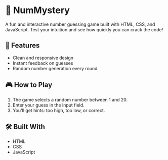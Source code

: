
# 🎯 NumMystery

A fun and interactive number guessing game built with HTML, CSS, and JavaScript. Test your intuition and see how quickly you can crack the code!

## 🚀 Features

- Clean and responsive design
- Instant feedback on guesses
- Random number generation every round

## 🎮 How to Play

1. The game selects a random number between 1 and 20.
2. Enter your guess in the input field.
3. You'll get hints: too high, too low, or correct.

## 🛠️ Built With

- HTML
- CSS
- JavaScript






